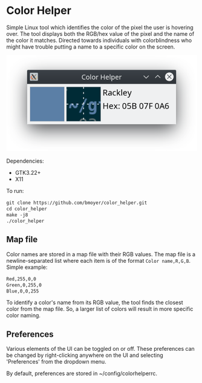 # Color Helper

Simple Linux tool which identifies the color of the pixel the user is hovering over. The tool displays both the RGB/hex value of the pixel and the name of the color it matches. Directed towards individuals with colorblindness who might have trouble putting a name to a specific color on the screen.

![screenshot](res/screenshot.png "Screenshot")

Dependencies:
* GTK3.22+
* X11

To run:
```
git clone https://github.com/bmoyer/color_helper.git
cd color_helper
make -j8
./color_helper
```

## Map file
Color names are stored in a map file with their RGB values. The map file is a newline-separated list where each item is of the format `Color name,R,G,B`. Simple example:

```
Red,255,0,0
Green,0,255,0
Blue,0,0,255
```

To identify a color's name from its RGB value, the tool finds the closest color from the map file. So, a larger list of colors will result in more specific color naming.

## Preferences
Various elements of the UI can be toggled on or off. These preferences can be changed by right-clicking anywhere on the UI and selecting 'Preferences' from the dropdown menu.

By default, preferences are stored in ~/config/colorhelperrc.
